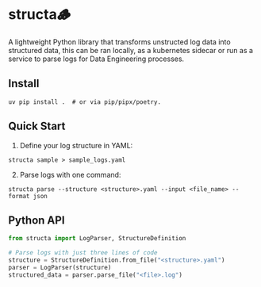 # structa🪵
A lightweight Python library that transforms 
unstructed log data into structured data,
this can be ran locally, as a kubernetes sidecar 
or run as a service to parse logs for Data Engineering
processes.

## Install

```shell
uv pip install .  # or via pip/pipx/poetry.
```

## Quick Start

1. Define your log structure in YAML:

```shell
structa sample > sample_logs.yaml
```

2. Parse logs with one command:

```shell
structa parse --structure <structure>.yaml --input <file_name> --format json
```

## Python API

```python
from structa import LogParser, StructureDefinition

# Parse logs with just three lines of code
structure = StructureDefinition.from_file("<structure>.yaml")
parser = LogParser(structure)
structured_data = parser.parse_file("<file>.log")
```